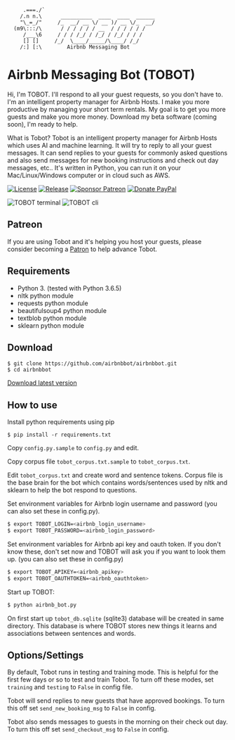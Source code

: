 ```
     .===./`
    /.n n.\      __________  ____  ____  ______     
    "\_=_/"     /_  __/ __ \/ __ )/ __ \/_  __/    
  (m9\:::/\      / / / / / / __  / / / / / / 
     /___\6     / / / /_/ / /_/ / /_/ / / /  
     [] []     /_/  \____/_____/\____/ /_/   
    /:] [:\        Airbnb Messaging Bot
```

# Airbnb Messaging Bot (TOBOT)
Hi, I'm TOBOT.
I'll respond to all your guest requests, so you don't have to.
I'm an intelligent property manager for Airbnb Hosts.
I make you more productive by managing your short term rentals.
My goal is to get you more guests and make you more money.
Download my beta software (coming soon), I'm ready to help.

What is Tobot?
Tobot is an intelligent property manager for Airbnb Hosts which uses AI and machine learning. It will try to reply to all your guest messages. It can send replies to your guests for commonly asked questions and also send messages for new booking instructions and check out day messages, etc.. It's written in Python, you can run it on your Mac/Linux/Windows computer or in cloud such as AWS.

[![License](https://img.shields.io/github/license/shirosaidev/airbnbbot.svg?label=License&maxAge=86400)](./LICENSE)
[![Release](https://img.shields.io/github/release/shirosaidev/airbnbbot.svg?label=Release&maxAge=60)](https://github.com/shirosaidev/airbnbbot/releases/latest)
[![Sponsor Patreon](https://img.shields.io/badge/Sponsor%20%24-Patreon-brightgreen.svg)](https://www.patreon.com/shirosaidev)
[![Donate PayPal](https://img.shields.io/badge/Donate%20%24-PayPal-brightgreen.svg)](https://www.paypal.com/cgi-bin/webscr?cmd=_s-xclick&hosted_button_id=CLF223XAS4W72)

<img src="https://github.com/shirosaidev/airbnbbot/blob/master/docs/tobot_terminal.png?raw=true" alt="TOBOT terminal" />
<img src="https://github.com/shirosaidev/airbnbbot/blob/master/docs/tobot_cli.png?raw=true" alt="TOBOT cli" />

## Patreon
If you are using Tobot and it's helping you host your guests, please consider becoming a [Patron](https://www.patreon.com/shirosaidev) to help advance Tobot.

## Requirements
- Python 3. (tested with Python 3.6.5)
- nltk python module
- requests python module
- beautifulsoup4 python module
- textblob python module
- sklearn python module

## Download

```shell
$ git clone https://github.com/airbnbbot/airbnbbot.git
$ cd airbnbbot
```
[Download latest version](https://github.com/shirosaidev/airbnbbot/releases/latest)

## How to use

Install python requirements using pip

`$ pip install -r requirements.txt`

Copy `config.py.sample` to `config.py` and edit.

Copy corpus file `tobot_corpus.txt.sample` to `tobot_corpus.txt`.

Edit `tobot_corpus.txt` and create word and sentence tokens. Corpus file is the base brain for the bot which contains words/sentences used by nltk and sklearn to help the bot respond to questions.

Set environment variables for Airbnb login username and password (you can also set these in config.py).

```sh
$ export TOBOT_LOGIN=<airbnb_login_username>
$ export TOBOT_PASSWORD=<airbnb_login_password>
```

Set environment variables for Airbnb api key and oauth token. If you don't know these, don't set now and TOBOT will ask you if you want to look them up. (you can also set these in config.py)

```sh
$ export TOBOT_APIKEY=<airbnb_apikey>
$ export TOBOT_OAUTHTOKEN=<airbnb_oauthtoken>
```

Start up TOBOT:

```sh
$ python airbnb_bot.py
```

On first start up `tobot_db.sqlite` (sqlite3) database will be created in same directory.
This database is where TOBOT stores new things it learns and associations between sentences and words.

## Options/Settings

By default, Tobot runs in testing and training mode. This is helpful for the first few days or so to test and train Tobot. To turn off these modes, set `training` and `testing` to `False` in config file.

Tobot will send replies to new guests that have approved bookings. To turn this off set `send_new_booking_msg` to `False` in config.

Tobot also sends messages to guests in the morning on their check out day. To turn this off set `send_checkout_msg` to `False` in config.
